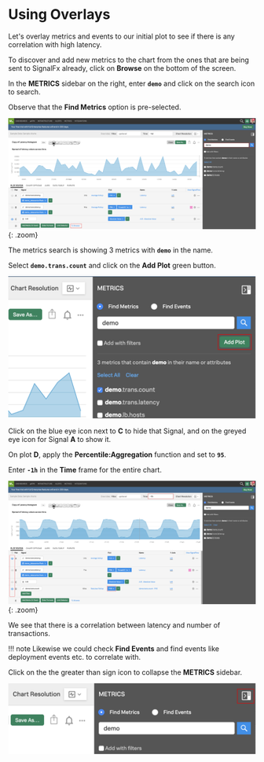 # Using Overlays

Let's overlay metrics and events to our initial plot to see if there is any correlation with high latency.

To discover and add new metrics to the chart from the ones that are being sent to SignalFx already, click on **Browse** on the bottom of the screen.

In the **METRICS** sidebar on the right, enter **`demo`** and click on the search icon to search.

Observe that the **Find Metrics** option is pre-selected.

![Find metrics](../images/module1/M1-l1-25.png){: .zoom}

The metrics search is showing 3 metrics with **`demo`** in the name.

Select **`demo.trans.count`** and click on the **Add Plot** green button.

![Add Plot](../images/module1/M1-l1-26.png)

Click on the blue eye icon next to **C** to hide that Signal, and on the greyed eye icon for Signal **A** to show it.

On plot **D**, apply the **Percentile:Aggregation** function and set to **`95`**.

Enter **`-1h`** in the **Time** frame for the entire chart.

![Aggregation](../images/module1/M1-l1-27.png){: .zoom}

We see that there is a correlation between latency and number of transactions.

!!! note
    Likewise we could check **Find Events** and find events like deployment events etc. to correlate with.

Click on the the greater than sign icon to collapse the **METRICS** sidebar.

![Collapse Sidebar](../images/module1/M1-l1-28.png)

